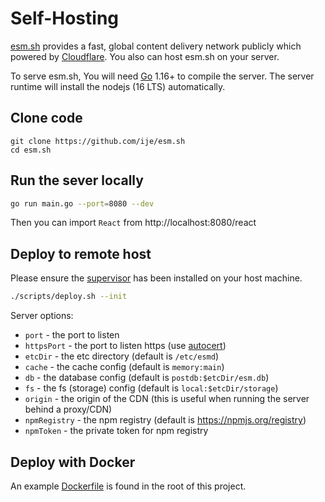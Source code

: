 # Self-Hosting

[esm.sh](https://esm.sh) provides a fast, global content delivery network
publicly which powered by [Cloudflare](https://cloudflare.com). You also can
host esm.sh on your server.

To serve esm.sh, You will need [Go](https://golang.org/dl) 1.16+ to
compile the server. The server runtime will install the nodejs (16 LTS)
automatically.

## Clone code

```baseh
git clone https://github.com/ije/esm.sh
cd esm.sh
```

## Run the sever locally

```bash
go run main.go --port=8080 --dev
```

Then you can import `React` from http://localhost:8080/react

## Deploy to remote host

Please ensure the [supervisor](http://supervisord.org/) has been installed on
your host machine.

```bash
./scripts/deploy.sh --init
```

Server options:

- `port` - the port to listen
- `httpsPort` - the port to listen https (use [autocert](golang.org/x/crypto/acme/autocert))
- `etcDir` - the etc directory (default is `/etc/esmd`)
- `cache` - the cache config (default is `memory:main`)
- `db` - the database config (default is `postdb:$etcDir/esm.db`)
- `fs` - the fs (storage) config (default is `local:$etcDir/storage`)
- `origin` - the origin of the CDN (this is useful when running the server behind a proxy/CDN)
- `npmRegistry` - the npm registry (default is https://npmjs.org/registry)
- `npmToken` - the private token for npm registry

## Deploy with Docker

An example [Dockerfile](./Dockerfile) is found in the root of this project.
